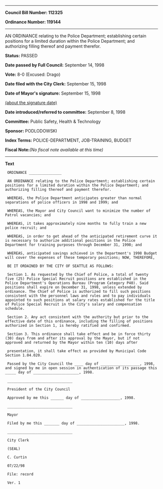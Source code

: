 

********

**Council Bill Number: 112325**
   
**Ordinance Number: 119144**
********

 AN ORDINANCE relating to the Police Department; establishing certain positions for a limited duration within the Police Department; and authorizing filling thereof and payment therefor.

**Status:** PASSED
   
**Date passed by Full Council:** September 14, 1998
   
**Vote:** 8-0 (Excused: Drago)
   
**Date filed with the City Clerk:** September 15, 1998
   
**Date of Mayor's signature:** September 15, 1998
   
[(about the signature date)](/~public/approvaldate.htm)
   
   
   
**Date introduced/referred to committee:** September 8, 1998
   
**Committee:** Public Safety, Health & Technology
   
**Sponsor:** PODLODOWSKI
   
   
**Index Terms:** POLICE-DEPARTMENT, JOB-TRAINING, BUDGET

**Fiscal Note:**_(No fiscal note available at this time)_

********

**Text**
   
```
 ORDINANCE _______________

 AN ORDINANCE relating to the Police Department; establishing certain positions for a limited duration within the Police Department; and authorizing filling thereof and payment therefor.

 WHEREAS, the Police Department anticipates greater than normal separations of police officers in 1998 and 1999; and

 WHEREAS, the Mayor and City Council want to minimize the number of Patrol vacancies; and

 WHEREAS, it takes approximately nine months to fully train a new police recruit; and

 WHEREAS, in order to get ahead of the anticipated retirement curve it is necessary to authorize additional positions in the Police Department for training purposes through December 31, 1998; and

 WHEREAS, anticipated savings achieved in the Department's 1998 Budget will cover the expenses of these temporary positions; NOW, THEREFORE,

 BE IT ORDAINED BY THE CITY OF SEATTLE AS FOLLOWS:

 Section 1. As requested by the Chief of Police, a total of twenty five (25) Police Special Recruit positions are established in the Police Department's Operations Bureau (Program Category P40). Said positions shall expire on December 31, 1998, unless extended by ordinance. The Chief of Police is authorized to fill such positions consistent with the personnel laws and rules and to pay individuals appointed to such positions at salary rates established for the title of Police Special Recruit in the City's salary and compensation schedule.

 Section 2. Any act consistent with the authority but prior to the effective date of this ordinance, including the filling of positions authorized in Section 1, is hereby ratified and confirmed.

 Section 3. This ordinance shall take effect and be in force thirty (30) days from and after its approval by the Mayor, but if not approved and returned by the Mayor within ten (10) days after

 presentation, it shall take effect as provided by Municipal Code Section 1.04.020.

 Passed by the City Council the ____ day of __________________, 1998, and signed by me in open session in authentication of its passage this _____ day of _____________________, 1998.

 ______________________________

 President of the City Council

 Approved by me this ______ day of __________________, 1998.

 ______________________________

 Mayor

 Filed by me this _______ day of ______________________, 1998.

 ______________________________

 City Clerk

 (SEAL)

 C. Curtin

 07/22/98

 File: record

 Ver. 1

```

